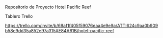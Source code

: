 Repositorio de Proyecto Hotel Pacific Reef

Tablero Trello

https://trello.com/invite/b/68af1f405f59076eaa4e9e9a/ATTI624c9aa0b909b58e9dd35a852e97a315AE84A61B/hotel-pacific-reef
